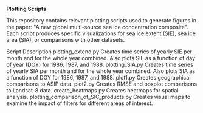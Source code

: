 **Plotting Scripts**

This repository contains relevant plotting scripts used to generate figures in the paper: "A new global multi-source sea ice concentration composite". Each script produces specific visualizations for sea ice extent (SIE), sea ice area (SIA), or comparisons with other datasets.

Script	Description
plotting_extend.py	Creates time series of yearly SIE per month and for the whole year combined. Also plots SIE as a function of day of year (DOY) for 1986, 1987, and 1988.
plotting_SIA.py	Creates time series of yearly SIA per month and for the whole year combined. Also plots SIA as a function of DOY for 1986, 1987, and 1988.
plot1.py	Creates geographical comparisons to ASIP data.
plot2.py	Creates RMSE and boxplot comparisons to Landsat-8 data.
create_heatmaps.py	Creates heatmaps for spatial analysis.
plotting_comparison_of_SIC_products.py	Creates visual maps to examine the impact of filters for different areas of interest.
